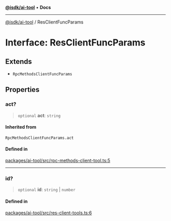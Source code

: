 [**@isdk/ai-tool**](../README.md) • **Docs**

***

[@isdk/ai-tool](../globals.md) / ResClientFuncParams

# Interface: ResClientFuncParams

## Extends

- `RpcMethodsClientFuncParams`

## Properties

### act?

> `optional` **act**: `string`

#### Inherited from

`RpcMethodsClientFuncParams.act`

#### Defined in

[packages/ai-tool/src/rpc-methods-client-tool.ts:5](https://github.com/isdk/ai-tool.js/blob/e324043799402aa2caa41711a9168487ab85c166/src/rpc-methods-client-tool.ts#L5)

***

### id?

> `optional` **id**: `string` \| `number`

#### Defined in

[packages/ai-tool/src/res-client-tools.ts:6](https://github.com/isdk/ai-tool.js/blob/e324043799402aa2caa41711a9168487ab85c166/src/res-client-tools.ts#L6)

